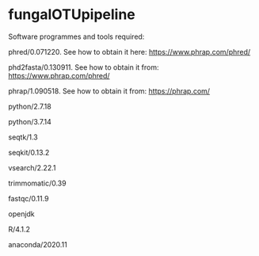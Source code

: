 # fungalOTUpipeline

Software programmes and tools required:

phred/0.071220. See how to obtain it here: https://www.phrap.com/phred/ 

phd2fasta/0.130911. See how to obtain it from: https://www.phrap.com/phred/ 

phrap/1.090518. See how to obtain it from: https://phrap.com/

python/2.7.18

python/3.7.14

seqtk/1.3

seqkit/0.13.2

vsearch/2.22.1

trimmomatic/0.39

fastqc/0.11.9 

openjdk

R/4.1.2

anaconda/2020.11

